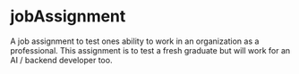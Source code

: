 # jobAssignment
A job assignment to test ones ability to work in an organization as a professional.
This assignment is to test a fresh graduate but will work for an AI / backend developer too.
